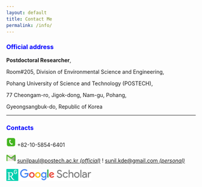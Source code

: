 ```yaml
---
layout: default
title: Contact Me
permalink: /info/
---
```


<style>
    tab1 { padding-left: 4em; }
</style>

<h3 style="color: blue; text-align: left;">Official address</h3>

<p><strong>Postdoctoral Researcher</strong>,</p>
<p>Room#205, Division of Environmental Science and Engineering,</p>
<p>Pohang University of Science and Technology (POSTECH),</p>
<p>77 Cheongam-ro, Jigok-dong, Nam-gu, Pohang,</p>
<p>Gyeongsangbuk-do, Republic of Korea</p>

<hr>

<h3 style="color: blue; text-align: left;">Contacts</h3>

<p><img src="https://github.com/sunilpaulmathew/sunilpaulmathew.github.io/blob/master/asset/pic018.png?raw=true" alt="" width="25" height="25" /> +82-10-5854-6401</p>

<p><img src="https://github.com/sunilpaulmathew/sunilpaulmathew.github.io/blob/master/asset/pic017.png?raw=true" alt="" width="25" height="25" /> <a href="mailto:sunilpaul@postech.ac.kr">sunilpaul@postech.ac.kr <i>(official)</i></a> ! <a href="mailto:sunil.kde@gmail.com">sunil.kde@gmail.com <i>(personal)</i></a></p>

<p><a href="https://www.researchgate.net/profile/Sunil_M2" target="_blank"><img src="https://github.com/sunilpaulmathew/sunilpaulmathew.github.io/blob/master/asset/pic020.png?raw=true" alt="" width="32" height="32" /></a> <a href="https://scholar.google.co.kr/citations?user=RNbYHqgAAAAJ&hl=en" target="_blank"><img src="https://github.com/sunilpaulmathew/sunilpaulmathew.github.io/blob/master/asset/pic021.png?raw=true" alt="" width="190" height="32" /></a></p>
